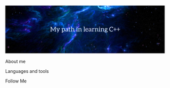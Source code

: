 ![Header](https://github.com/Add-JDHero/Add-jdhero/blob/main/assets/space_pic.png)

About me

Languages and tools

Follow Me